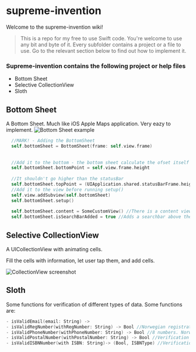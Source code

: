# supreme-invention
Welcome to the supreme-invention wiki!


> This is a repo for my free to use Swift code. 
> You're welcome to use any bit and byte of it. 
> Every subfolder contains a project or a file to use.
> Go to the relevant section below to find out how to implement it.

### Supreme-invention contains the following project or help files
- Bottom Sheet 
- Selective CollectionView
- Sloth

## Bottom Sheet

A Bottom Sheet. Much like iOS Apple Maps application.
Very eazy to implement.
![Bottom Sheet example](http://i.imgur.com/UCybHN5.png)

``` Swift
  //MARK! - Adding the BottomSheet
  self.bottomSheet = BottomSheet(frame: self.view.frame)
        
        
  //Add it to the bottom - the bottom sheet calculate the ofset itself
  self.bottomSheet.bottomPoint = self.view.frame.height
        
  //It shouldn't go higher than the statusBar
  self.bottomSheet.topPoint = (UIApplication.shared.statusBarFrame.height)
  //Add it to the view before running setup()
  self.view.addSubview(self.bottomSheet)
  self.bottomSheet.setup()
  
  self.bottomSheet.content = SomeCustomView() //There is a content view where you can add your own content
  self.bottomSheet.isSearchBarAdded = true //Adds a searchbar above the content view
```



## Selective CollectionView

A UICollectionView with animating cells.

Fill the cells with information, let user tap them, and add cells.

![CollectionView screenshot](http://i.imgur.com/nTxkTcw.png)

## Sloth

Some functions for verification of different types of data.
Some functions are:

``` Swift
- isValidEmail(email: String) ->
- isValidRegNumber(withRegNumber: String) -> Bool //Norwegian registration numbers
- isValidPhoneNumber(withPhoneNumber: String) -> Bool //8 numbers. Norwegian phone numbers, Excluding country code
- isValidPostalNumber(withPostalNumber: String) -> Bool //Verification of Norwegian phone numbers
- isValidISBNNumber(with ISBN: String)-> (Bool, ISBNType) //Verification of ISBN 13 and ISBN 10
```
